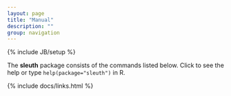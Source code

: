 ```yaml
---
layout: page
title: "Manual"
description: ""
group: navigation
---
```

{% include JB/setup %}

The __sleuth__ package consists of the commands listed below. Click to see the help or type `help(package="sleuth")` in R.

{% include docs/links.html %}
<!--
<a href="docs/basic_filter.html">basic_filter</a>

<a href="docs/get_col.html">get_col</a>

<a href="docs/models.html">models</a>

<a href="docs/norm_factors.html">factors</a>

<a href="docs/plot_bootstrap.html">plot_bootstrap</a>

<a href="docs/plot_ma.html">plot_ma</a>

<a href="docs/plot_mean_var.html">plot_mean_var</a>

<a href="docs/plot_pca.html">plot_pca</a>

<a href="docs/plot_scatter.html">plot_scatter</a>

<a href="docs/plot_vars.html">plot_vars</a>

<a href="docs/print.sleuth_model.html">sleuth_model</a>

<a href="docs/read_kallisto.html">read_kallisto</a>

<a href="docs/sleuth_fit.html">sleuth_fit</a>

<a href="docs/sleuth_interact.html">sleuth_interact</a>

<a href="docs/sleuth_prep.html">sleuth_prep</a>

<a href="docs/sleuth_results.html">sleuth_results</a>

<a href="docs/sleuth_test.html">sleuth_test</a>

<a href="docs/sleuth_to_matrix.html">sleuth_to_matrix</a> -->
